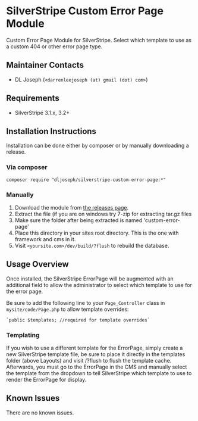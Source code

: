 # SilverStripe Custom Error Page Module
Custom Error Page Module for SilverStripe.  Select which template to use 
as a custom 404 or other error page type.

Maintainer Contacts
-------------------
*  DL Joseph (`<darrenleejoseph (at) gmail (dot) com>`)

Requirements
------------

* SilverStripe 3.1.x, 3.2+


Installation Instructions
-------------------------

Installation can be done either by composer or by manually downloading a release.

### Via composer

`composer require "dljoseph/silverstripe-custom-error-page:*"`

### Manually

 1.  Download the module from [the releases page](https://github.com/dljoseph/silverstripe-custom-error-page/releases).
 2.  Extract the file (if you are on windows try 7-zip for extracting tar.gz files
 3.  Make sure the folder after being extracted is named 'custom-error-page' 
 4.  Place this directory in your sites root directory. This is the one with framework and cms in it.
 5.  Visit `<yoursite.com>/dev/build/?flush` to rebuild the database.


Usage Overview
--------------
Once installed, the SilverStripe ErrorPage will be augmented with an additional field to allow the administrator to select which template to use for the error page.

Be sure to add the following line to your `Page_Controller` class in 
`mysite/code/Page.php` to allow template overrides:

    `public $templates; //required for template overrides`


### Templating
If you wish to use a different template for the ErrorPage, simply create a new 
SilverStripe template file, be sure to place it directly in the templates folder (above Layouts) and visit <yoursite>/?flush to flush the template cache. 
Afterwards, you must go to the ErrorPage in the CMS and manually select the 
template from the dropdown to tell SilverStripe which template to use to render the ErrorPage for display.


Known Issues
------------
There are no known issues.